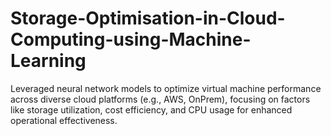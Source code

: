 # Storage-Optimisation-in-Cloud-Computing-using-Machine-Learning
Leveraged neural network models to optimize virtual machine performance across diverse cloud platforms (e.g., AWS, OnPrem), focusing on factors like storage utilization, cost efficiency, and CPU usage for enhanced operational effectiveness.
